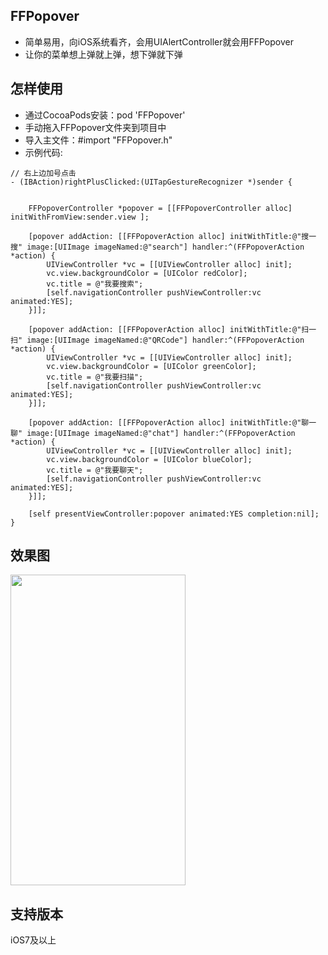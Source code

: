 ## FFPopover
* 简单易用，向iOS系统看齐，会用UIAlertController就会用FFPopover
* 让你的菜单想上弹就上弹，想下弹就下弹

## 怎样使用
* 通过CocoaPods安装：pod 'FFPopover'
* 手动拖入FFPopover文件夹到项目中
* 导入主文件：#import "FFPopover.h"
* 示例代码:

```objc
// 右上边加号点击
- (IBAction)rightPlusClicked:(UITapGestureRecognizer *)sender {
    
    
    FFPopoverController *popover = [[FFPopoverController alloc] initWithFromView:sender.view ];

    [popover addAction: [[FFPopoverAction alloc] initWithTitle:@"搜一搜" image:[UIImage imageNamed:@"search"] handler:^(FFPopoverAction *action) {
        UIViewController *vc = [[UIViewController alloc] init];
        vc.view.backgroundColor = [UIColor redColor];
        vc.title = @"我要搜索";
        [self.navigationController pushViewController:vc animated:YES];
    }]];
    
    [popover addAction: [[FFPopoverAction alloc] initWithTitle:@"扫一扫" image:[UIImage imageNamed:@"QRCode"] handler:^(FFPopoverAction *action) {
        UIViewController *vc = [[UIViewController alloc] init];
        vc.view.backgroundColor = [UIColor greenColor];
        vc.title = @"我要扫描";
        [self.navigationController pushViewController:vc animated:YES];
    }]];
    
    [popover addAction: [[FFPopoverAction alloc] initWithTitle:@"聊一聊" image:[UIImage imageNamed:@"chat"] handler:^(FFPopoverAction *action) {
        UIViewController *vc = [[UIViewController alloc] init];
        vc.view.backgroundColor = [UIColor blueColor];
        vc.title = @"我要聊天";
        [self.navigationController pushViewController:vc animated:YES];
    }]];
    
    [self presentViewController:popover animated:YES completion:nil];
}
```

## 效果图
<img src="http://s4.sinaimg.cn/bmiddle/003uLCdEzy790B9kdLd73&amp;690" width="280" height="497" name="image_operate_71751487430741898" id="image_operate_59231487430974390">

## 支持版本
iOS7及以上
